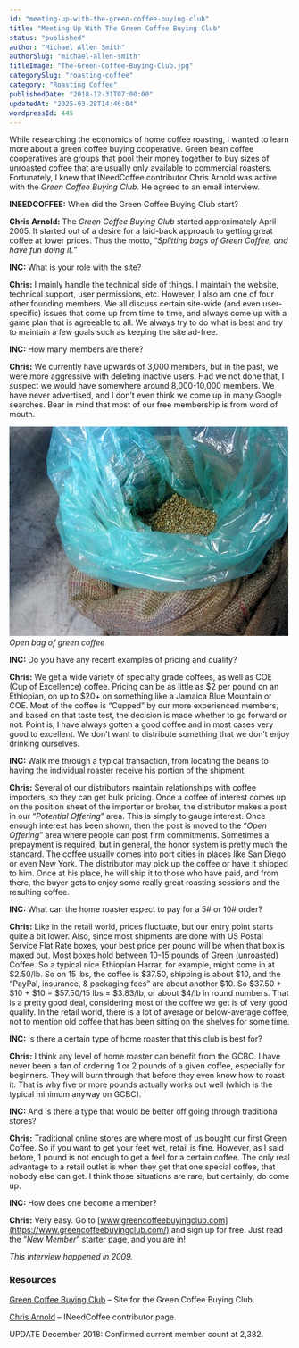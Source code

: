 ```yaml
---
id: "meeting-up-with-the-green-coffee-buying-club"
title: "Meeting Up With The Green Coffee Buying Club"
status: "published"
author: "Michael Allen Smith"
authorSlug: "michael-allen-smith"
titleImage: "The-Green-Coffee-Buying-Club.jpg"
categorySlug: "roasting-coffee"
category: "Roasting Coffee"
publishedDate: "2018-12-31T07:00:00"
updatedAt: "2025-03-28T14:46:04"
wordpressId: 445
---
```


While researching the economics of home coffee roasting, I wanted to learn more about a green coffee buying cooperative. Green bean coffee cooperatives are groups that pool their money together to buy sizes of unroasted coffee that are usually only available to commercial roasters. Fortunately, I knew that INeedCoffee contributor Chris Arnold was active with the *Green Coffee Buying Club*. He agreed to an email interview.

**INEEDCOFFEE:** When did the Green Coffee Buying Club start?

**Chris Arnold:** The *Green Coffee Buying Club* started approximately April 2005. It started out of a desire for a laid-back approach to getting great coffee at lower prices. Thus the motto, “*Splitting bags of Green Coffee, and have fun doing it.*”

**INC:** What is your role with the site?

**Chris:** I mainly handle the technical side of things. I maintain the website, technical support, user permissions, etc. However, I also am one of four other founding members. We all discuss certain site-wide (and even user-specific) issues that come up from time to time, and always come up with a game plan that is agreeable to all. We always try to do what is best and try to maintain a few goals such as keeping the site ad-free.

**INC:** How many members are there?

**Chris:** We currently have upwards of 3,000 members, but in the past, we were more aggressive with deleting inactive users. Had we not done that, I suspect we would have somewhere around 8,000-10,000 members. We have never advertised, and I don’t even think we come up in many Google searches. Bear in mind that most of our free membership is from word of mouth.

![Open bag of green coffee](large-bag-of-green-coffee1.jpg)  
*Open bag of green coffee*

**INC:** Do you have any recent examples of pricing and quality?

**Chris:** We get a wide variety of specialty grade coffees, as well as COE (Cup of Excellence) coffee. Pricing can be as little as $2 per pound on an Ethiopian, on up to $20+ on something like a Jamaica Blue Mountain or COE. Most of the coffee is “Cupped” by our more experienced members, and based on that taste test, the decision is made whether to go forward or not. Point is, I have always gotten a good coffee and in most cases very good to excellent. We don’t want to distribute something that we don’t enjoy drinking ourselves.

**INC:** Walk me through a typical transaction, from locating the beans to having the individual roaster receive his portion of the shipment.

**Chris:** Several of our distributors maintain relationships with coffee importers, so they can get bulk pricing. Once a coffee of interest comes up on the position sheet of the importer or broker, the distributor makes a post in our “*Potential Offering*” area. This is simply to gauge interest. Once enough interest has been shown, then the post is moved to the “*Open Offering*” area where people can post firm commitments. Sometimes a prepayment is required, but in general, the honor system is pretty much the standard. The coffee usually comes into port cities in places like San Diego or even New York. The distributor may pick up the coffee or have it shipped to him. Once at his place, he will ship it to those who have paid, and from there, the buyer gets to enjoy some really great roasting sessions and the resulting coffee.

**INC:** What can the home roaster expect to pay for a 5# or 10# order?

**Chris:** Like in the retail world, prices fluctuate, but our entry point starts quite a bit lower. Also, since most shipments are done with US Postal Service Flat Rate boxes, your best price per pound will be when that box is maxed out. Most boxes hold between 10-15 pounds of Green (unroasted) Coffee. So a typical nice Ethiopian Harrar, for example, might come in at $2.50/lb. So on 15 lbs, the coffee is $37.50, shipping is about $10, and the “PayPal, insurance, & packaging fees” are about another $10. So $37.50 + $10 + $10 = $57.50/15 lbs = $3.83/lb, or about $4/lb in round numbers. That is a pretty good deal, considering most of the coffee we get is of very good quality. In the retail world, there is a lot of average or below-average coffee, not to mention old coffee that has been sitting on the shelves for some time.

**INC:** Is there a certain type of home roaster that this club is best for?

**Chris:** I think any level of home roaster can benefit from the GCBC. I have never been a fan of ordering 1 or 2 pounds of a given coffee, especially for beginners. They will burn through that before they even know how to roast it. That is why five or more pounds actually works out well (which is the typical minimum anyway on GCBC).

**INC:** And is there a type that would be better off going through traditional stores?

**Chris:** Traditional online stores are where most of us bought our first Green Coffee. So if you want to get your feet wet, retail is fine. However, as I said before, 1 pound is not enough to get a feel for a certain coffee. The only real advantage to a retail outlet is when they get that one special coffee, that nobody else can get. I think those situations are rare, but certainly, do come up.

**INC:** How does one become a member?

**Chris:** Very easy. Go to [www.greencoffeebuyingclub.com](https://www.greencoffeebuyingclub.com/) and sign up for free. Just read the “*New Member*” starter page, and you are in!

*This interview happened in 2009.*

### Resources

[Green Coffee Buying Club](https://www.greencoffeebuyingclub.com/) – Site for the Green Coffee Buying Club.

[Chris Arnold](/by/chris-arnold/) – INeedCoffee contributor page.

UPDATE December 2018: Confirmed current member count at 2,382.
